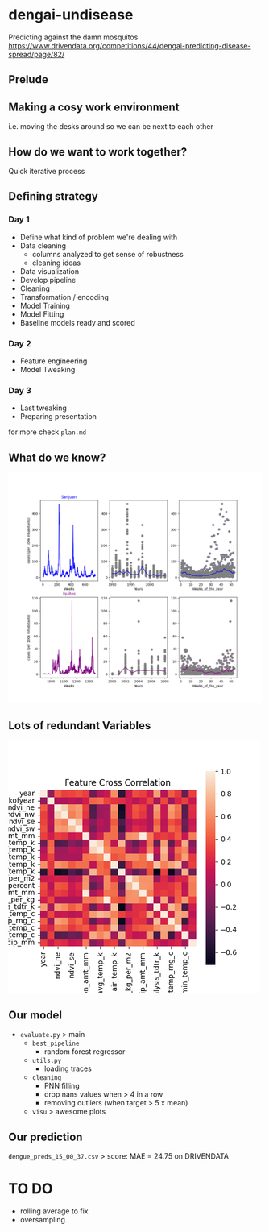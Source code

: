 # dengai-undisease
Predicting against the damn mosquitos
https://www.drivendata.org/competitions/44/dengai-predicting-disease-spread/page/82/

## Prelude
## Making a cosy work environment
i.e. moving the desks around so we can be next to each other

## How do we want to work together?
Quick iterative process

## Defining strategy

### Day 1
- Define what kind of problem we're dealing with
- Data cleaning
    - columns analyzed to get sense of robustness
    - cleaning ideas
- Data visualization
- Develop pipeline 
 - Cleaning
 - Transformation / encoding
 - Model Training 
 - Model Fitting
- Baseline models ready and scored

### Day 2
- Feature engineering
- Model Tweaking

### Day 3
- Last tweaking
- Preparing presentation

for more check `plan.md`

## What do we know?

![Epidemics over time](./pictures_readme/Epidemic_Evolution_0ver_time.png)

## Lots of redundant Variables
![Epidemics over time](./pictures_readme/CrossCorrelationMatrix_AllNumFeatures.png)

## Our model

- `evaluate.py` > main
    - `best_pipeline`
        - random forest regressor
    - `utils.py` 
        - loading traces
    - `cleaning` 
        - PNN filling
        - drop nans values when > 4 in a row
        - removing outliers (when target > 5 x mean)
    - `visu` > awesome plots

## Our prediction

`dengue_preds_15_00_37.csv` > score: MAE = 24.75 on DRIVENDATA

# TO DO 
 - rolling average to fix
 - oversampling